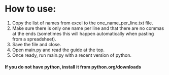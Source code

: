 # How to use:
1) Copy the list of names from excel to the one_name_per_line.txt file.
2) Make sure there is only one name per line and that there are no commas at the ends (sometimes this will happen automatically when pasting from a spreadsheet).
3) Save the file and close.
4) Open main.py and read the guide at the top.
5) Once ready, run main.py with a recent version of python.

#### If you do not have python, install it from python.org/downloads
